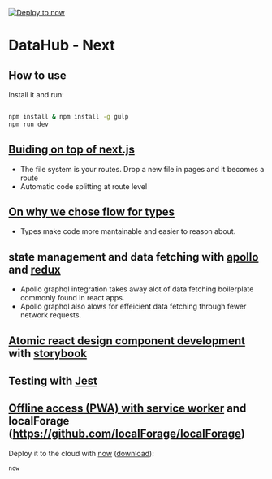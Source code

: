 [![Deploy to now](https://deploy.now.sh/static/button.svg)](https://deploy.now.sh/?repo=https://github.com/zeit/next.js/tree/master/examples/with-apollo-and-redux)
# DataHub - Next


## How to use

Install it and run:

```bash

npm install & npm install -g gulp
npm run dev
```

## [Buiding on top of next.js](https://github.com/zeit/next.js)

- The file system is your routes. Drop a new file in pages and it becomes a route
- Automatic code splitting at route level


## [On why we chose flow for types](https://djcordhose.github.io/flow-vs-typescript/2016_hhjs.html#/27)
- Types make code more mantainable and easier to reason about.

## state management and data fetching with [apollo](https://github.com/apollographql/apollo-client) and [redux](https://github.com/reactjs/redux)
- Apollo graphql integration takes away alot of data fetching boilerplate commonly found in react apps. 
- Apollo graphql also alows for effeicient data fetching through fewer network requests.

## [Atomic react design component development](http://bradfrost.com/blog/post/atomic-web-design/) with [storybook](https://storybooks.js.org/)

## Testing with [Jest](https://facebook.github.io/jest/)

## [Offline access (PWA) with service worker](https://developers.google.com/web/progressive-web-apps/) and localForage (https://github.com/localForage/localForage)

Deploy it to the cloud with [now](https://zeit.co/now) ([download](https://zeit.co/download)):

```bash
now
```
